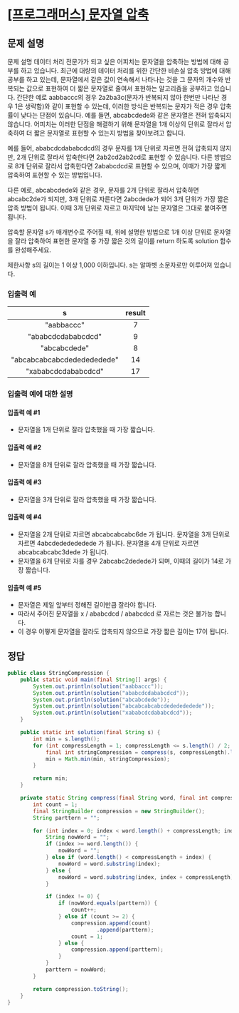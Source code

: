 # [\[프로그래머스\] 문자열 압축](https://programmers.co.kr/learn/courses/30/lessons/60057)

## 문제 설명

문제 설명 데이터 처리 전문가가 되고 싶은 어피치는 문자열을 압축하는 방법에 대해 공부를 하고 있습니다. 최근에 대량의 데이터 처리를 위한 간단한 비손실 압축 방법에 대해 공부를 하고 있는데, 문자열에서 같은 값이
연속해서 나타나는 것을 그 문자의 개수와 반복되는 값으로 표현하여 더 짧은 문자열로 줄여서 표현하는 알고리즘을 공부하고 있습니다. 간단한 예로 aabbaccc의 경우 2a2ba3c(문자가 반복되지 않아 한번만 나타난
경우 1은 생략함)와 같이 표현할 수 있는데, 이러한 방식은 반복되는 문자가 적은 경우 압축률이 낮다는 단점이 있습니다. 예를 들면, abcabcdede와 같은 문자열은 전혀 압축되지 않습니다. 어피치는 이러한
단점을 해결하기 위해 문자열을 1개 이상의 단위로 잘라서 압축하여 더 짧은 문자열로 표현할 수 있는지 방법을 찾아보려고 합니다.

예를 들어, ababcdcdababcdcd의 경우 문자를 1개 단위로 자르면 전혀 압축되지 않지만, 2개 단위로 잘라서 압축한다면 2ab2cd2ab2cd로 표현할 수 있습니다. 다른 방법으로 8개 단위로 잘라서
압축한다면 2ababcdcd로 표현할 수 있으며, 이때가 가장 짧게 압축하여 표현할 수 있는 방법입니다.

다른 예로, abcabcdede와 같은 경우, 문자를 2개 단위로 잘라서 압축하면 abcabc2de가 되지만, 3개 단위로 자른다면 2abcdede가 되어 3개 단위가 가장 짧은 압축 방법이 됩니다. 이때 3개
단위로 자르고 마지막에 남는 문자열은 그대로 붙여주면 됩니다.

압축할 문자열 s가 매개변수로 주어질 때, 위에 설명한 방법으로 1개 이상 단위로 문자열을 잘라 압축하여 표현한 문자열 중 가장 짧은 것의 길이를 return 하도록 solution 함수를 완성해주세요.

제한사항 s의 길이는 1 이상 1,000 이하입니다. s는 알파벳 소문자로만 이루어져 있습니다.

### 입출력 예

s | result
:---: | :---:
"aabbaccc" | 7
"ababcdcdababcdcd" | 9
"abcabcdede" | 8
"abcabcabcabcdededededede" | 14
"xababcdcdababcdcd" | 17

### 입출력 예에 대한 설명

#### 입출력 예 #1

- 문자열을 1개 단위로 잘라 압축했을 때 가장 짧습니다.

#### 입출력 예 #2

- 문자열을 8개 단위로 잘라 압축했을 때 가장 짧습니다.

#### 입출력 예 #3

- 문자열을 3개 단위로 잘라 압축했을 때 가장 짧습니다.

#### 입출력 예 #4

- 문자열을 2개 단위로 자르면 abcabcabcabc6de 가 됩니다. 문자열을 3개 단위로 자르면 4abcdededededede 가 됩니다. 문자열을 4개 단위로 자르면 abcabcabcabc3dede 가
  됩니다.
- 문자열을 6개 단위로 자를 경우 2abcabc2dedede가 되며, 이때의 길이가 14로 가장 짧습니다.

#### 입출력 예 #5

- 문자열은 제일 앞부터 정해진 길이만큼 잘라야 합니다.
- 따라서 주어진 문자열을 x / ababcdcd / ababcdcd 로 자르는 것은 불가능 합니다.
- 이 경우 어떻게 문자열을 잘라도 압축되지 않으므로 가장 짧은 길이는 17이 됩니다.

## 정답

```java
public class StringCompression {
    public static void main(final String[] args) {
        System.out.println(solution("aabbaccc"));
        System.out.println(solution("ababcdcdababcdcd"));
        System.out.println(solution("abcabcdede"));
        System.out.println(solution("abcabcabcabcdededededede"));
        System.out.println(solution("xababcdcdababcdcd"));
    }

    public static int solution(final String s) {
        int min = s.length();
        for (int compressLength = 1; compressLength <= s.length() / 2; compressLength++) {
            final int stringCompression = compress(s, compressLength).length();
            min = Math.min(min, stringCompression);
        }

        return min;
    }

    private static String compress(final String word, final int compressLength) {
        int count = 1;
        final StringBuilder compression = new StringBuilder();
        String parttern = "";

        for (int index = 0; index < word.length() + compressLength; index += compressLength) {
            String nowWord = "";
            if (index >= word.length()) {
                nowWord = "";
            } else if (word.length() < compressLength + index) {
                nowWord = word.substring(index);
            } else {
                nowWord = word.substring(index, index + compressLength);
            }

            if (index != 0) {
                if (nowWord.equals(parttern)) {
                    count++;
                } else if (count >= 2) {
                    compression.append(count)
                            .append(parttern);
                    count = 1;
                } else {
                    compression.append(parttern);
                }
            }
            parttern = nowWord;
        }

        return compression.toString();
    }
}
```
